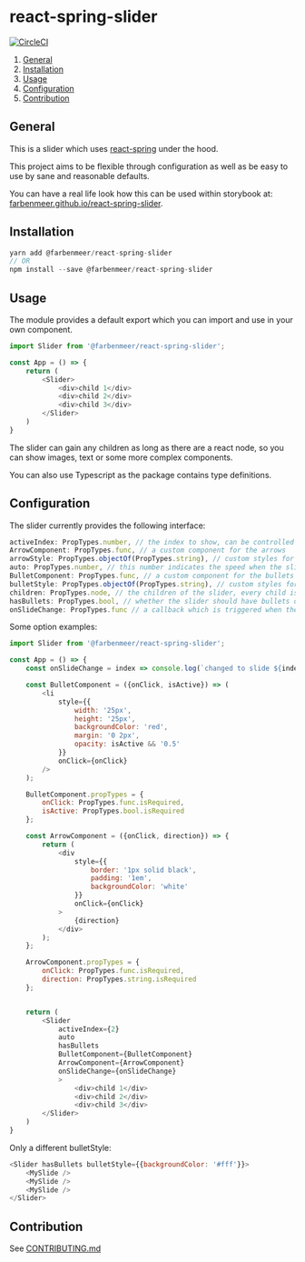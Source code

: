 # react-spring-slider

[![CircleCI](https://circleci.com/gh/farbenmeer/react-spring-slider.svg?style=svg)](https://circleci.com/gh/farbenmeer/react-spring-slider)

1. [General](#general)  
2. [Installation](#installation)  
3. [Usage](#usage)  
4. [Configuration](#configuration)  
5. [Contribution](#contribution)  

## General

This is a slider which uses [react-spring](https://www.react-spring.io/) under 
the hood.

This project aims to be flexible through configuration as well as be easy to use 
by sane and reasonable defaults.

You can have a real life look how this can be used within storybook at: 
[farbenmeer.github.io/react-spring-slider](https://farbenmeer.github.io/react-spring-slider/).

## Installation

```js
yarn add @farbenmeer/react-spring-slider
// OR
npm install --save @farbenmeer/react-spring-slider
```

## Usage

The module provides a default export which you can import and use in your own 
component.

```js
import Slider from '@farbenmeer/react-spring-slider';

const App = () => {
	return (
		<Slider>
			<div>child 1</div>
			<div>child 2</div>
			<div>child 3</div>
		</Slider>
	)
}
```

The slider can gain any children as long as there are a react node, so you can 
show images, text or some more complex components.

You can also use Typescript as the package contains type definitions.

## Configuration

The slider currently provides the following interface:

```js
activeIndex: PropTypes.number, // the index to show, can be controlled
ArrowComponent: PropTypes.func, // a custom component for the arrows
arrowStyle: PropTypes.objectOf(PropTypes.string), // custom styles for the arrows
auto: PropTypes.number, // this number indicates the speed when the slider should be slide to next slide (milliseconds)
BulletComponent: PropTypes.func, // a custom component for the bullets
bulletStyle: PropTypes.objectOf(PropTypes.string), // custom styles for the bullets
children: PropTypes.node, // the children of the slider, every child is a single slide
hasBullets: PropTypes.bool, // whether the slider should have bullets or not
onSlideChange: PropTypes.func // a callback which is triggered when the slides changed either manually or automatically
```

Some option examples:
```js
import Slider from '@farbenmeer/react-spring-slider';

const App = () => {
	const onSlideChange = index => console.log(`changed to slide ${index}`);

	const BulletComponent = ({onClick, isActive}) => (
		<li
			style={{
				width: '25px',
				height: '25px',
				backgroundColor: 'red',
				margin: '0 2px',
				opacity: isActive && '0.5'
			}}
			onClick={onClick}
		/>
	);

	BulletComponent.propTypes = {
		onClick: PropTypes.func.isRequired,
		isActive: PropTypes.bool.isRequired
	};

	const ArrowComponent = ({onClick, direction}) => {
		return (
			<div
				style={{
					border: '1px solid black',
					padding: '1em',
					backgroundColor: 'white'
				}}
				onClick={onClick}
			>
				{direction}
			</div>
		);
	};

	ArrowComponent.propTypes = {
		onClick: PropTypes.func.isRequired,
		direction: PropTypes.string.isRequired
	};


	return (
		<Slider 
			activeIndex={2} 
			auto 
			hasBullets 
			BulletComponent={BulletComponent}
			ArrowComponent={ArrowComponent}
			onSlideChange={onSlideChange}
			>
				<div>child 1</div>
				<div>child 2</div>
				<div>child 3</div>
		</Slider>
	)
}
```

Only a different bulletStyle:
```js
<Slider hasBullets bulletStyle={{backgroundColor: '#fff'}}>
	<MySlide />
	<MySlide />
	<MySlide />
</Slider>
```

## Contribution

See [CONTRIBUTING.md](https://github.com/farbenmeer/react-spring-slider/blob/master/CONTRIBUTING.md)
